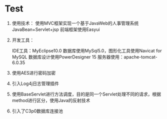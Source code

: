 # Test
1. 使用技术：
	使用MVC框架实现一个基于JavaWeb的人事管理系统
	JavaBean+Servlet+jsp
	前端框架使用Easyui
2. 开发工具：

	IDE工具：MyEclipse10.0
	数据库使用MySql5.0，图形化工具使用Navicat for MySQL 数据库设计使用PowerDesigner 15
	服务器使用：apache-tomcat-6.0.35 	
3. 使用AES进行密码加密
4. 引入Log4j日志管理插件	
5. 使用BaseServlet进行方法调度，目的是同一个Servlet处理不同的请求，根据method进行区分，使用Java的反射技术
6. 引入了C3p0数据库连接池
